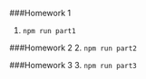 ###Homework 1
1. `npm run part1`

###Homework 2
2. `npm run part2`

###Homework 3
3. `npm run part3`
